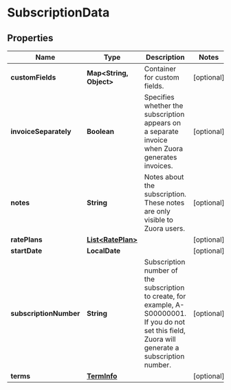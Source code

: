

# SubscriptionData


## Properties

| Name | Type | Description | Notes |
|------------ | ------------- | ------------- | -------------|
|**customFields** | **Map&lt;String, Object&gt;** | Container for custom fields.  |  [optional] |
|**invoiceSeparately** | **Boolean** | Specifies whether the subscription appears on a separate invoice when Zuora generates invoices.  |  [optional] |
|**notes** | **String** | Notes about the subscription. These notes are only visible to Zuora users.  |  [optional] |
|**ratePlans** | [**List&lt;RatePlan&gt;**](RatePlan.md) |  |  [optional] |
|**startDate** | **LocalDate** |  |  [optional] |
|**subscriptionNumber** | **String** | Subscription number of the subscription to create, for example, A-S00000001.  If you do not set this field, Zuora will generate a subscription number.  |  [optional] |
|**terms** | [**TermInfo**](TermInfo.md) |  |  [optional] |



